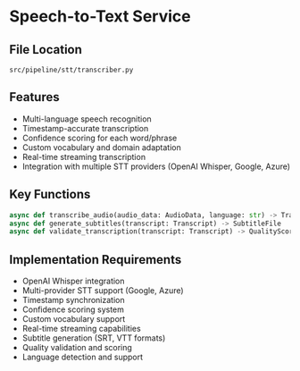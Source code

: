 # Speech-to-Text Service

## File Location
`src/pipeline/stt/transcriber.py`

## Features
- Multi-language speech recognition
- Timestamp-accurate transcription
- Confidence scoring for each word/phrase
- Custom vocabulary and domain adaptation
- Real-time streaming transcription
- Integration with multiple STT providers (OpenAI Whisper, Google, Azure)

## Key Functions
```python
async def transcribe_audio(audio_data: AudioData, language: str) -> Transcript
async def generate_subtitles(transcript: Transcript) -> SubtitleFile
async def validate_transcription(transcript: Transcript) -> QualityScore
```

## Implementation Requirements
- OpenAI Whisper integration
- Multi-provider STT support (Google, Azure)
- Timestamp synchronization
- Confidence scoring system
- Custom vocabulary support
- Real-time streaming capabilities
- Subtitle generation (SRT, VTT formats)
- Quality validation and scoring
- Language detection and support
